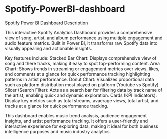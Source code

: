 # Spotify-PowerBI-dashboard

Spotify Power BI Dashboard Description

This interactive Spotify Analytics Dashboard provides a comprehensive view of song, artist, and album performance using multiple engagement and audio feature metrics. Built in Power BI, it transforms raw Spotify data into visually appealing and actionable insights.


Key features include:
Stacked Bar Chart: Displays comprehensive view of song and there tracks, making it easy to spot top-performing content.
Area Chart: Shows trends in streaming or engagement metrics over views, likes, and comments at a glance for quick performance tracking highlighting patterns in artist performance.
Donut Chart: Visualizes proportional data such as platform distribution most played on platform (Youtube vs Spotify)
Slicer (Search Filter): Acts as a search bar for filtering data by track name of the artist, enabling quick and dynamic exploration.
Cards (KPI Indicators): Display key metrics such as total streams, avaerage views, total artist, and tracks at a glance for quick performance tracking.


This dashboard enables music trend analysis, audience engagement insights, and artist performance tracking. It offers a user-friendly and interactive experience for exploring data, making it ideal for both business intelligence purposes and music industry analytics.
